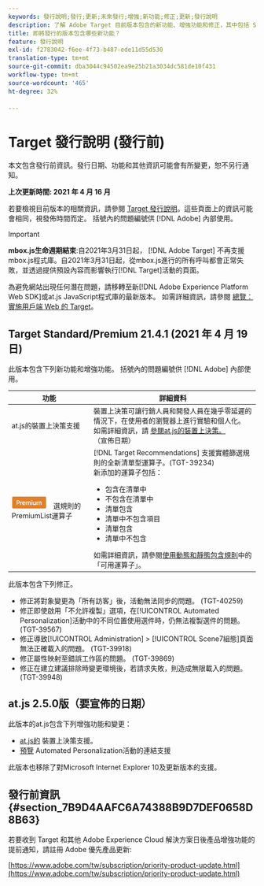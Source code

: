 ```yaml
---
keywords: 發行說明;發行;更新;未來發行;增強;新功能;修正;更新;發行說明
description: 了解 Adobe Target 目前版本包含的新功能、增強功能和修正，其中包括 SDK、API 和 JavaScript 程式庫。
title: 即將發行的版本包含哪些新功能？
feature: 發行說明
exl-id: f2783042-f6ee-4f73-b487-ede11d55d530
translation-type: tm+mt
source-git-commit: dba3044c94502ea9e25b21a3034dc581de10f431
workflow-type: tm+mt
source-wordcount: '465'
ht-degree: 32%

---
```


# Target 發行說明 (發行前)

本文包含發行前資訊。發行日期、功能和其他資訊可能會有所變更，恕不另行通知。

**上次更新時間: 2021 年 4 月 16 月**

若要檢視目前版本的相關資訊，請參閱 [Target 發行說明](release-notes.md)。這些頁面上的資訊可能會相同，視發佈時間而定。 括號內的問題編號供 [!DNL Adobe] 內部使用。

>[!IMPORTANT]
>
>**mbox.js生命週期結束**:自2021年3月31日起， [!DNL Adobe Target] 不再支援mbox.js程式庫。自2021年3月31日起，從mbox.js進行的所有呼叫都會正常失敗，並透過提供預設內容而影響執行[!DNL Target]活動的頁面。
>
>為避免網站出現任何潛在問題，請移轉至新[!DNL Adobe Experience Platform Web SDK]或at.js JavaScript程式庫的最新版本。 如需詳細資訊，請參閱 [總覽：實施用戶端 Web 的 Target](/help/c-implementing-target/c-implementing-target-for-client-side-web/implement-target-for-client-side-web.md)。

## Target Standard/Premium 21.4.1 (2021 年 4 月 19 日)

此版本包含下列新功能和增強功能。 括號內的問題編號供 [!DNL Adobe] 內部使用。

| 功能 | 詳細資料 |
| --- | --- |
| at.js的裝置上決策支援 | 裝置上決策可讓行銷人員和開發人員在幾乎零延遲的情況下，在使用者的瀏覽器上進行實驗和個人化。<br>如需詳細資訊，請 [參閱at.js的裝置上決策。](/help/c-implementing-target/c-implementing-target-for-client-side-web/on-device-decisioning/on-device-decisioning.md)<br>（宣佈日期） |
| ![實體篩](/help/assets/premium.png) 選規則的PremiumList運算子 | [!DNL Target Recommendations] 支援實體篩選規則的全新清單型運算子。(TGT-39234)<br>新添加的運算子包括：<br><ul><li>包含在清單中</li><li>不包含在清單中</li><li>清單包含</li><li>清單中不包含項目</li><li>清單包含</li><li>清單中不包含</li></ul>如需詳細資訊，請參閱[使用動態和靜態包含規則](/help/c-recommendations/c-algorithms/use-dynamic-and-static-inclusion-rules.md#operators)中的「可用運算子」。 |

此版本包含下列修正。

* 修正將對象變更為「所有訪客」後，活動無法同步的問題。 (TGT-40259)
* 修正即使啟用「不允許複製」選項，在[!UICONTROL Automated Personalization]活動中的不同位置使用選件時，仍無法複製選件的問題。 (TGT-39567)
* 修正導致[!UICONTROL Administration] > [!UICONTROL Scene7組態]頁面無法正確載入的問題。 (TGT-39918)
* 修正屬性映射至錯誤工作區的問題。 (TGT-39869)
* 修正在建立建議排除時變更環境後，若請求失敗，則造成無限載入的問題。 (TGT-39948)

## at.js 2.5.0版（要宣佈的日期）

此版本的at.js包含下列增強功能和變更：

* [at.js的](/help/c-implementing-target/c-implementing-target-for-client-side-web/on-device-decisioning/on-device-decisioning.md) 裝置上決策支援。
* [預覽](/help/c-activities/c-activity-qa/activity-qa.md) Automated Personalization活動的連結支援

此版本也移除了對Microsoft Internet Explorer 10及更新版本的支援。

## 發行前資訊 {#section_7B9D4AAFC6A74388B9D7DEF0658D8B63}

若要收到 Target 和其他 Adobe Experience Cloud 解決方案日後產品增強功能的提前通知，請註冊 Adobe 優先產品更新:

[https://www.adobe.com/tw/subscription/priority-product-update.html](https://www.adobe.com/tw/subscription/priority-product-update.html)
